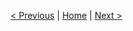 
[< Previous](../exercice_0/exercice_0.md) | [Home](../README.md) | [Next >](../exercice_2/exercice_2.md)